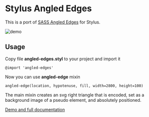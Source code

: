 # Stylus Angled Edges

This is a port of [SASS Angled Edges](https://github.com/josephfusco/angled-edges) for Stylus.

![demo](https://cloud.githubusercontent.com/assets/6676674/16118929/33700404-33a7-11e6-8e94-a9ace624a41a.png)

## Usage

Copy file **angled-edges.styl** to your project and import it

```stylus
@import 'angled-edges'
```

Now you can use **angled-edge** mixin

```stylus
angled-edge(location, hypotenuse, fill, width=2800, height=100)
```

The main mixin creates an svg right triangle that is encoded, set as a background image of a pseudo element, and absolutely positioned.

[Demo and full documentation](https://github.com/josephfusco/angled-edges)